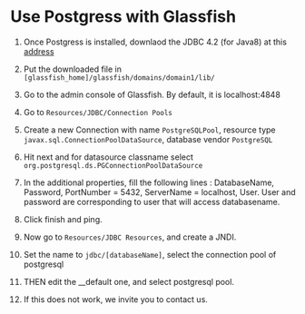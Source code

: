 # Use Postgress with Glassfish

1. Once Postgress is installed, downlaod the JDBC 4.2 (for Java8) at this [address](https://jdbc.postgresql.org/) 

2. Put the downloaded file in `[glassfish_home]/glassfish/domains/domain1/lib/`

3. Go to the admin console of Glassfish. By default, it is localhost:4848

4. Go to `Resources/JDBC/Connection Pools`

5. Create a new Connection with name `PostgreSQLPool`, resource type `javax.sql.ConnectionPoolDataSource`, database vendor `PostgreSQL`

6. Hit next and for datasource classname select `org.postgresql.ds.PGConnectionPoolDataSource`

7. In the additional properties, fill the following lines : DatabaseName, Password, PortNumber = 5432, ServerName = localhost, User. User and password are corresponding to user that will access databasename.

8. Click finish and ping.

9. Now go to `Resources/JDBC Resources`, and create a JNDI.

10. Set the name to `jdbc/[databaseName]`, select the connection pool of postgresql

11. THEN edit the __default one, and select postgresql pool.

12. If this does not work, we invite you to contact us.
